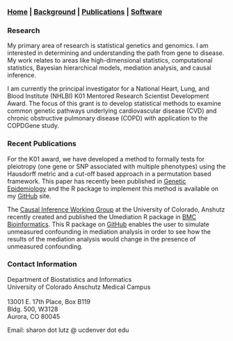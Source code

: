 ### [Home](https://SharonLutz.github.io) | [Background](https://SharonLutz.github.io/background) | [Publications](https://SharonLutz.github.io/research) | [Software](https://SharonLutz.github.io/software)

### Research    
My primary area of research is statistical genetics and genomics. I am interested in determining and understanding the path from gene to disease. My work relates to areas like high-dimensional statistics, computational statistics, Bayesian hierarchical models, mediation analysis, and causal inference.

I am currently the principal investigator for a National Heart, Lung, and Blood Institute (NHLBI) K01 Mentored Research Scientist Development Award. The focus of this grant is to develop statistical methods to examine common genetic pathways underlying cardiovascular disease (CVD) and chronic obstructive pulmonary disease (COPD) with application to the COPDGene study. 

### Recent Publications
For the K01 award, we have developed a method to formally tests for pleiotropy (one gene or SNP associated with multiple phenotypes) using the Hausdorff metric and a cut-off based approach in a permutation based framework. This paper has recently been published in [Genetic Epidemiology](https://www.ncbi.nlm.nih.gov/pmc/articles/PMC5472207/) and the R package to implement this method is available on my [GitHub](https://github.com/SharonLutz/pleiotropy) site.

The [Causal Inference Working Group](http://www.ucdenver.edu/academics/colleges/PublicHealth/Academics/departments/Biostatistics/WorkingGroups/Pages/Causal-Inference-Working-Group.aspx) at the University of Colorado, Anshutz recently created and published the Umediation R package in [BMC Bioinformatics](https://www.ncbi.nlm.nih.gov/pubmed/28724417). This R package on [GitHub](https://github.com/SharonLutz/Umediation) enables the user to simulate unmeasured confounding in mediation analysis in order to see how the results of the mediation analysis would change in the presence of unmeasured confounding.

### Contact Information  
Department of Biostatistics and Informatics	<br> 
University of Colorado Anschutz Medical Campus	<br> 			
13001 E. 17th Place, Box B119 <br> 
Bldg. 500, W3128 <br> 
Aurora, CO 80045 <br> 

Email: sharon dot lutz @ ucdenver dot edu
